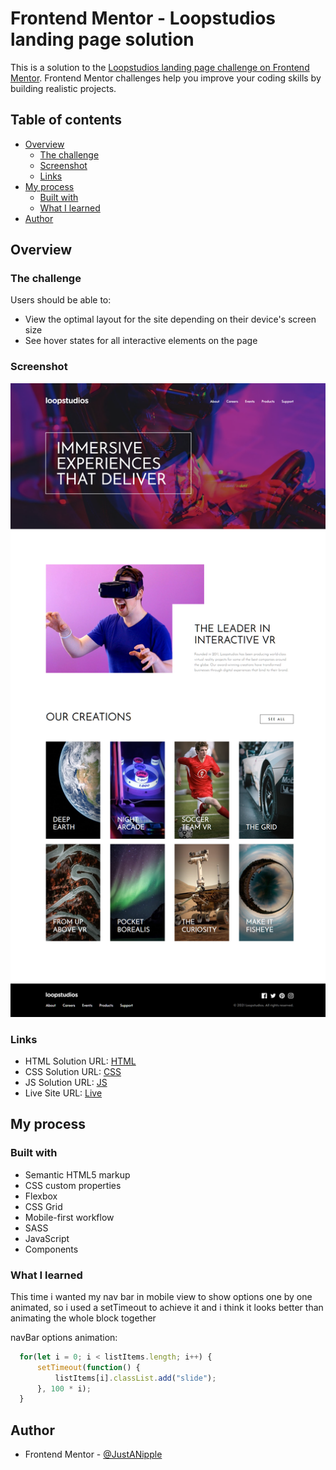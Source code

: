 # Frontend Mentor - Loopstudios landing page solution

This is a solution to the [Loopstudios landing page challenge on Frontend Mentor](https://www.frontendmentor.io/challenges/loopstudios-landing-page-N88J5Onjw). Frontend Mentor challenges help you improve your coding skills by building realistic projects. 

## Table of contents

- [Overview](#overview)
  - [The challenge](#the-challenge)
  - [Screenshot](#screenshot)
  - [Links](#links)
- [My process](#my-process)
  - [Built with](#built-with)
  - [What I learned](#what-i-learned)
- [Author](#author)

## Overview

### The challenge

Users should be able to:

- View the optimal layout for the site depending on their device's screen size
- See hover states for all interactive elements on the page

### Screenshot

![](design/desktop-screen.png)

### Links

- HTML Solution URL: [HTML](https://github.com/JustANipple/loopstudios-landing-page/blob/master/index.html)
- CSS Solution URL: [CSS](https://github.com/JustANipple/loopstudios-landing-page/blob/master/styles/css/main.css)
- JS Solution URL: [JS](https://github.com/JustANipple/loopstudios-landing-page/blob/master/scripts/script.js)
- Live Site URL: [Live](https://justanipple.github.io/loopstudios-landing-page/)

## My process

### Built with

- Semantic HTML5 markup
- CSS custom properties
- Flexbox
- CSS Grid
- Mobile-first workflow
- SASS
- JavaScript
- Components

### What I learned

This time i wanted my nav bar in mobile view to show options one by one animated, so i used a setTimeout to achieve it and i think it looks better than animating the whole block together

navBar options animation:
```js
  for(let i = 0; i < listItems.length; i++) {
      setTimeout(function() {
          listItems[i].classList.add("slide");
      }, 100 * i);
  }
```

## Author

- Frontend Mentor - [@JustANipple](https://www.frontendmentor.io/profile/JustANipple)
